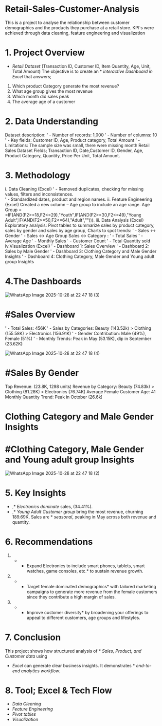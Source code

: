 
# Retail-Sales-Customer-Analysis
This is a project to analyse the relationship between customer demographics and the products they purchase at a retail store. KPI's were achieved through data cleaning, feature engineering and visualization

# 1. Project Overview
* *Retail Dataset* (Transaction ID, Customer ID, Item Quantity, Age, Unit, Total Amount) The objective is to create an * *interactive Dashboard in Excel* that answers;
1. Which product Category generate the most revenue?
2. What age group gives the most revenue
3. Which month did sales peak
4. The average age of a customer

# 2. Data Understanding
 Dataset description: 
' -	Number of records: 1,000
' -	Number of columns: 10
' -	Key fields: Customer ID, Age, Product category, Total Amount 
' -	Limitations: The sample size was small, there were missing month
Retail Sales Dataset
Fields; Transaction ID, Date,Customer ID, Gender, Age, Product Category, Quantity, Price Per Unit, Total Amount.

# 3. Methodology
i. Data Cleaning (Excel)
 ' - Removed duplicates, checking for missing values, filters and inconsistences.  
 ' - Standardized dates, product and region names.
ii. Feature Engineering (Excel)
    Created a new column – Age group to include an age range. Age Group = =IF(AND(F2>=18,F2<=29),"Youth",IF(AND(F2>=30,F2<=49),"Young     Adult",IF(AND(F2>=50,F2<=64),"Adult",""))).
iii. Data Analysis (Excel)
Exploratory analysis: Pivot tables to summarize sales by product category, sales by gender and sales by age group, Charts to spot trends:
 ' - Sales ↔ Gender
 ' - Sales ↔ Age Group
Sales ↔ Category :
 ' - Total Sales
 ' - Average Age
 ' - Monthly Sales
 ' - Customer Count
 ' - Total Quantity sold
iv.Visualization (Excel)
 ' - Dashboard 1: Sales Overview
 ' - Dashboard 2: Sales by Male Gender
 ' - Dashboard 3: Clothing Category and Male Gender Insights
 ' - Dashboard 4: Clothing Category, Male Gender and Young adult group Insights

# 4.The Dashboards







![WhatsApp Image 2025-10-28 at 22 47 18 (3)](https://github.com/user-attachments/assets/05355c8c-b563-4b7f-921c-2f5b5d27fc6c)











# #Sales Overview
 ' -  Total Sales: 456K
 ' -  Sales by Categories: Beauty (143.52k) > Clothing (155.58K) > Electronics (156.91K)
 ' -  Gender Contribution: Male (49%), Female (51%)
 ' -  Monthly Trends: Peak in May (53.15K), dip in September (23.62K)







![WhatsApp Image 2025-10-28 at 22 47 18 (4)](https://github.com/user-attachments/assets/5c3200d5-81ac-44de-882d-9dd7d6fc62db)












# #Sales By Gender
Top Revenue: (23.8K, 1298 units)
Revenue by Category: Beauty (74.83k) > Clothing (81.28K) > Electronics (76.74K)
Average Female Customer Age: 41
Monthly Quantity Trend: Peak in October (26.6k)




# Clothing Category and Male Gender Insights
# #Clothing Category, Male Gender and Young adult group Insights









![WhatsApp Image 2025-10-28 at 22 47 18 (2)](https://github.com/user-attachments/assets/0d4077e7-ea58-40ff-94a9-c8343c8c4e5b)












# 5. Key Insights
- ,* *Electronics dominate* sales, (34.41%).
- ,* *Young Adult Customer group* bring the most revenue, churning 189.69K.
Sales are * *seasonal*, peaking in May across both revenue and quantity.

# 6. Recommendations
1.  * *	Expand Electronics to include smart phones, tablets, smart watches, game consoles, etc.* to sustain revenue growth.
2. * *	Target female dominated demographics* with tailored marketing campaigns to generate more revenue from the female customers since          they contribute a high margin of sales.
3. * * Improve customer diversity* by broadening your offerings to appeal to different customers, age groups and lifestyles.

# 7. Conclusion
This project shows how structured analysis of * *Sales, Product, and Customer data* using
* *Excel* can generate clear business insights.
It demonstrates * *end-to-end analytics workflow.*

# 8. Tool; Excel & Tech Flow
* *Data Cleaning*
* *Feature Engineering*
* *Pivot tables*
* *Visualization*





